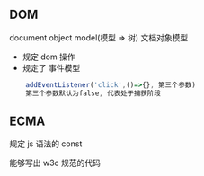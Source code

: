 ## DOM
document object model(模型 => 树)  文档对象模型
- 规定 dom 操作
- 规定了 事件模型
```js
    addEventListener('click',()=>{}, 第三个参数)
    第三个参数默认为false, 代表处于捕获阶段
```
## ECMA  
规定 js 语法的
const



能够写出  w3c 规范的代码